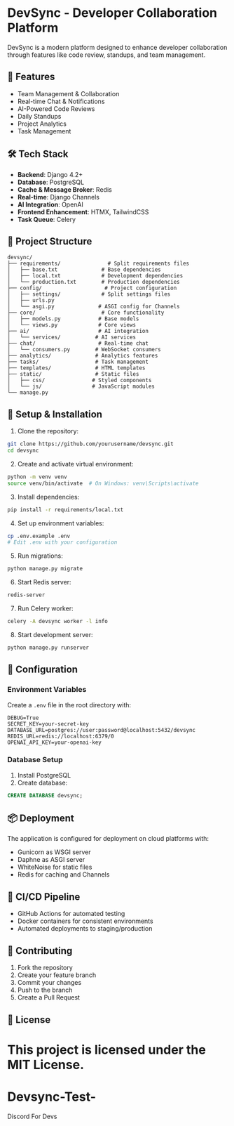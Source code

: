 
# DevSync - Developer Collaboration Platform

DevSync is a modern platform designed to enhance developer collaboration through features like code review, standups, and team management.

## 🚀 Features

- Team Management & Collaboration
- Real-time Chat & Notifications
- AI-Powered Code Reviews
- Daily Standups
- Project Analytics
- Task Management

## 🛠️ Tech Stack

- **Backend**: Django 4.2+
- **Database**: PostgreSQL
- **Cache & Message Broker**: Redis
- **Real-time**: Django Channels
- **AI Integration**: OpenAI
- **Frontend Enhancement**: HTMX, TailwindCSS
- **Task Queue**: Celery

## 📁 Project Structure

```
devsync/
├── requirements/               # Split requirements files
│   ├── base.txt              # Base dependencies
│   ├── local.txt             # Development dependencies
│   └── production.txt        # Production dependencies
├── config/                    # Project configuration
│   ├── settings/             # Split settings files
│   ├── urls.py              
│   └── asgi.py              # ASGI config for Channels
├── core/                     # Core functionality
│   ├── models.py            # Base models
│   └── views.py             # Core views
├── ai/                      # AI integration
│   └── services/           # AI services
├── chat/                    # Real-time chat
│   └── consumers.py        # WebSocket consumers
├── analytics/              # Analytics features
├── tasks/                  # Task management
├── templates/              # HTML templates
├── static/                 # Static files
│   ├── css/               # Styled components
│   └── js/                # JavaScript modules
└── manage.py
```

## 🚀 Setup & Installation

1. Clone the repository:
```bash
git clone https://github.com/yourusername/devsync.git
cd devsync
```

2. Create and activate virtual environment:
```bash
python -m venv venv
source venv/bin/activate  # On Windows: venv\Scripts\activate
```

3. Install dependencies:
```bash
pip install -r requirements/local.txt
```

4. Set up environment variables:
```bash
cp .env.example .env
# Edit .env with your configuration
```

5. Run migrations:
```bash
python manage.py migrate
```

6. Start Redis server:
```bash
redis-server
```

7. Run Celery worker:
```bash
celery -A devsync worker -l info
```

8. Start development server:
```bash
python manage.py runserver
```

## 🔧 Configuration

### Environment Variables

Create a `.env` file in the root directory with:

```
DEBUG=True
SECRET_KEY=your-secret-key
DATABASE_URL=postgres://user:password@localhost:5432/devsync
REDIS_URL=redis://localhost:6379/0
OPENAI_API_KEY=your-openai-key
```

### Database Setup

1. Install PostgreSQL
2. Create database:
```sql
CREATE DATABASE devsync;
```

## 📦 Deployment

The application is configured for deployment on cloud platforms with:

- Gunicorn as WSGI server
- Daphne as ASGI server
- WhiteNoise for static files
- Redis for caching and Channels

## 🔄 CI/CD Pipeline

- GitHub Actions for automated testing
- Docker containers for consistent environments
- Automated deployments to staging/production

## 📝 Contributing

1. Fork the repository
2. Create your feature branch
3. Commit your changes
4. Push to the branch
5. Create a Pull Request

## 📄 License

This project is licensed under the MIT License. 
=======
# Devsync-Test-
Discord For Devs

